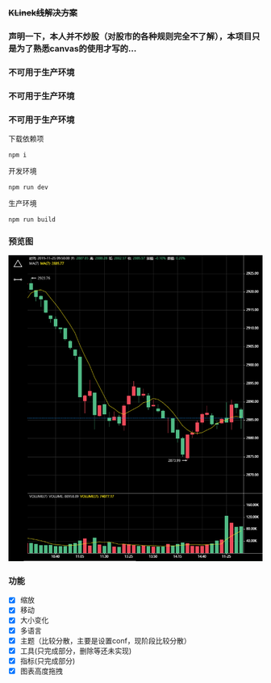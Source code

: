 ###  ~~KLinek线解决方案~~

### 声明一下，本人并不炒股（对股市的各种规则完全不了解），本项目只是为了熟悉canvas的使用才写的... 

### 不可用于生产环境
### 不可用于生产环境
### 不可用于生产环境

下载依赖项
```
npm i
```

开发环境
```
npm run dev
```


生产环境
```
npm run build
```


### 预览图

![my image](./img/main.png)  


### 功能
-   [x] 缩放
-   [x] 移动
-   [x] 大小变化
-   [x] 多语言
-   [x] 主题（比较分散，主要是设置conf，现阶段比较分散）
-   [x] 工具(只完成部分，删除等还未实现)
-   [x] 指标(只完成部分)
-   [x] 图表高度拖拽
